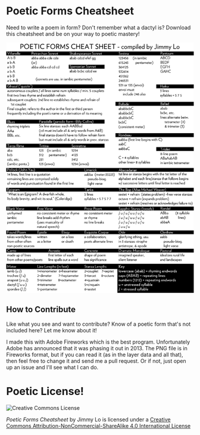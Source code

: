 # Poetic Forms Cheatsheet

Need to write a poem in form? Don't remember what a dactyl is? Download this cheatsheet and be on your way to poetic mastery!

![Poetic Forms Cheatsheet](https://raw.githubusercontent.com/jimmylorunning/poetic_forms_cheatsheet/master/poetic_forms.fw.png)

## How to Contribute

Like what you see and want to contribute? Know of a poetic form that's not included here? Let me know about it!

I made this with Adobe Fireworks which is the best program. Unfortunately Adobe has announced that it was phasing it out in 2013. The PNG file is in Fireworks format, but if you can read it (as in the layer data and all that), then feel free to change it and send me a pull request. Or if not, just open up an issue and I'll see what I can do.

# Poetic License!

![Creative Commons License](https://i.creativecommons.org/l/by-nc-sa/4.0/88x31.png "Creative Commons Attribution-NonCommercial-ShareAlike 4.0 International Public License")

*Poetic Forms Cheatsheet* by Jimmy Lo is licensed under a [Creative Commons Attribution-NonCommercial-ShareAlike 4.0 International License](http://creativecommons.org/licenses/by-nc-sa/4.0/)
